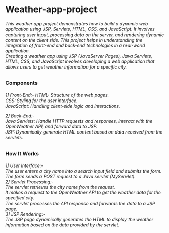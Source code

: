 # Weather-app-project

<h6> This weather app project demonstrates how to build a dynamic web application using JSP, Servlets, HTML, CSS, and JavaScript. It involves capturing user input, processing data on the server, and rendering dynamic content on the client side. This project helps in understanding the integration of front-end and back-end technologies in a real-world application.<br>
Creating a weather app using JSP (JavaServer Pages), Java Servlets, HTML, CSS, and JavaScript involves developing a web application that allows users to get weather information for a specific city. </h6>

<h3>Components </h3>
<h6>
1] Front-End:-
HTML: Structure of the web pages.<br>
CSS: Styling for the user interface.<br>
JavaScript: Handling client-side logic and interactions.<br>
  
2] Back-End:-<br>
Java Servlets: Handle HTTP requests and responses, interact with the OpenWeather API, and forward data to JSP.<br>
JSP: Dynamically generate HTML content based on data received from the servlets.<br> 
</h6>

<h3>How It Works</h3>
<h6>
1] User Interface:-<br>
  The user enters a city name into a search input field and submits the form.<br>
  The form sends a POST request to a Java servlet (MyServlet).<br>
2] Servlet Processing:-<br>
  The servlet retrieves the city name from the request.<br>
  It makes a request to the OpenWeather API to get the weather data for the specified city.<br>
  The servlet processes the API response and forwards the data to a JSP page.<br>
3] JSP Rendering:-<br>
  The JSP page dynamically generates the HTML to display the weather information based on the data provided by the servlet.<br>
</h6>
